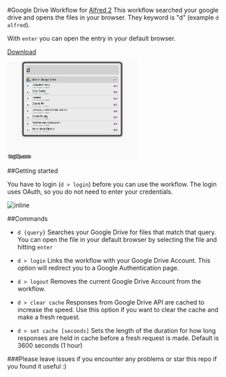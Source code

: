 #Google Drive Workflow for [Alfred 2](http://www.alfredapp.com/)
This workflow searched your google drive and opens the files in your browser. They keyword is "d" (example ```d alfred```).

With ```enter``` you can open the entry in your default browser.

[Download](https://github.com/azai91/alfred-drive-workflow/releases)

![inline](./assets/example.gif)

##Getting started

You have to login (```d > login```) before you can use the workflow. The login uses OAuth, so you do not need to enter your credentials.

![inline](./assets/login.png)

##Commands
- ```d {query}```
Searches your Google Drive for files that match that query. You can open the file in your default browser by selecting the file and hitting ```enter```

- ```d > login```
Links the workflow with your Google Drive Account. This option will redirect you to a Google Authentication page.

- ```d > logout```
Removes the current Google Drive Account from the workflow.

- ```d > clear cache```
Responses from Google Drive API are cached to increase the speed. Use this option if you want to clear the cache and make a fresh request.

- ```d > set cache [seconds]```
Sets the length of the duration for how long responses are held in cache before a fresh request is made. Default is 3600 seconds (1 hour)

###Please leave issues if you encounter any problems or star this repo if you found it useful :)
